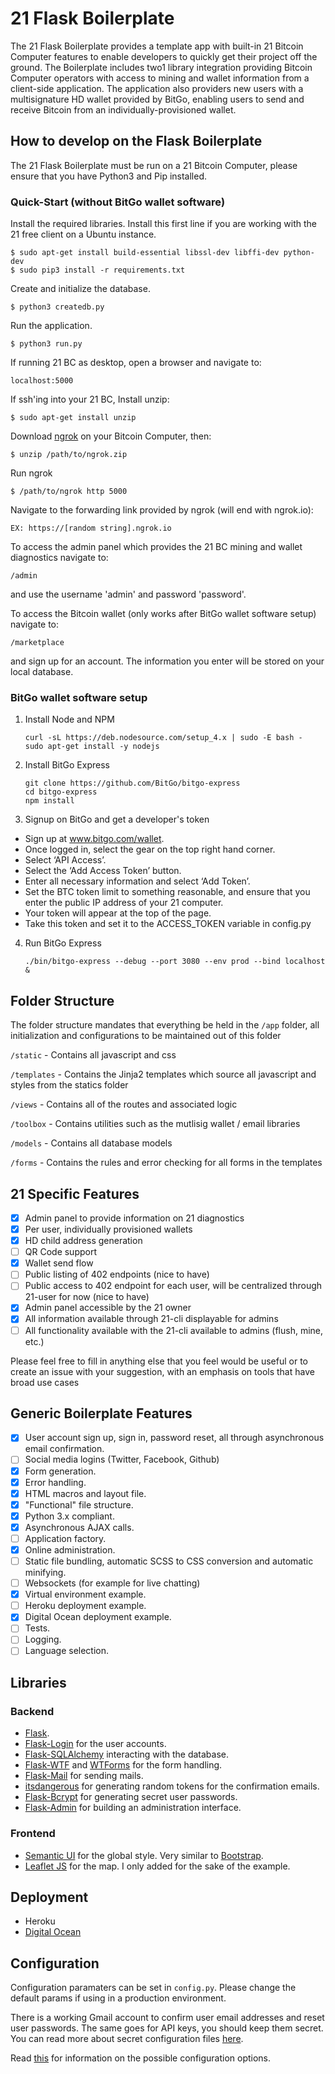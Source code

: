 # 21 Flask Boilerplate

The 21 Flask Boilerplate provides a template app with built-in 21 Bitcoin Computer features to enable developers to quickly get their project off the ground.  The Boilerplate includes two1 library integration providing Bitcoin Computer operators  with access to mining and wallet information from a client-side application. The application also providers new users with a multisignature HD wallet provided by BitGo, enabling users to send and receive Bitcoin from an individually-provisioned wallet.

## How to develop on the Flask Boilerplate

The 21 Flask Boilerplate must be run on a 21 Bitcoin Computer, please ensure that you have Python3 and Pip installed.

### Quick-Start (without BitGo wallet software)

Install the required libraries. 
Install this first line if you are working with the 21 free client on a Ubuntu instance.
```
$ sudo apt-get install build-essential libssl-dev libffi-dev python-dev
$ sudo pip3 install -r requirements.txt
```
Create and initialize the database.
```
$ python3 createdb.py
```
Run the application.
```
$ python3 run.py
```
If running 21 BC as desktop, open a browser and navigate to:
```
localhost:5000
```
If ssh'ing into your 21 BC, Install unzip:
``` 
$ sudo apt-get install unzip
```
 Download [ngrok](https://ngrok.com) on your Bitcoin Computer, then:
``` 
$ unzip /path/to/ngrok.zip
```
Run ngrok
```
$ /path/to/ngrok http 5000
```
Navigate to the forwarding link provided by ngrok (will end with ngrok.io): 
```
EX: https://[random string].ngrok.io
```
To access the admin panel which provides the 21 BC mining and wallet diagnostics navigate to:
```
/admin
```
and use the username 'admin' and password 'password'.

To access the Bitcoin wallet (only works after BitGo wallet software setup) navigate to: 
```
/marketplace
```
and sign up for an account. The information you enter will be stored on your local database.
### BitGo wallet software setup

1. Install Node and NPM
	```
	curl -sL https://deb.nodesource.com/setup_4.x | sudo -E bash -
	sudo apt-get install -y nodejs
	```

2. Install BitGo Express
	```
	git clone https://github.com/BitGo/bitgo-express
	cd bitgo-express
	npm install
	```

3. Signup on BitGo and get a developer's token
  * Sign up at www.bitgo.com/wallet.
  * Once logged in, select the gear on the top right hand corner.
  * Select ‘API Access’.
  * Select the ‘Add Access Token’ button.
  * Enter all necessary information and select ‘Add Token’.
  * Set the BTC token limit to something reasonable, and ensure that you enter the public IP address of your 21 computer.
  * Your token will appear at the top of the page.
  * Take this token and set it to the ACCESS_TOKEN variable in config.py 

4. Run BitGo Express
	```
	./bin/bitgo-express --debug --port 3080 --env prod --bind localhost &
	```

## Folder Structure

The folder structure mandates that everything be held in the ``/app`` folder, all initialization and configurations to be maintained out of this folder

``/static`` - Contains all javascript and css

``/templates`` - Contains the Jinja2 templates which source all javascript and styles from the statics folder

``/views`` - Contains all of the routes and associated logic

``/toolbox`` - Contains utilities such as the mutlisig wallet / email libraries

``/models`` - Contains all database models

``/forms`` - Contains the rules and error checking for all forms in the templates

## 21 Specific Features

- [x] Admin panel to provide information on 21 diagnostics
- [x] Per user, individually provisioned wallets
- [x] HD child address generation
- [ ] QR Code support
- [x] Wallet send flow
- [ ] Public listing of 402 endpoints (nice to have)
- [ ] Public access to 402 endpoint for each user, will be centralized through 21-user for now (nice to have)
- [x] Admin panel accessible by the 21 owner
- [x] All information available through 21-cli displayable for admins
- [ ] All functionality available with the 21-cli available to admins (flush, mine, etc.)

Please feel free to fill in anything else that you feel would be useful or to create an issue with your suggestion, with an emphasis on tools that have broad use cases

## Generic Boilerplate Features

- [x] User account sign up, sign in, password reset, all through asynchronous email confirmation.
- [ ] Social media logins (Twitter, Facebook, Github) 
- [x] Form generation.
- [x] Error handling.
- [x] HTML macros and layout file.
- [x] "Functional" file structure.
- [x] Python 3.x compliant.
- [x] Asynchronous AJAX calls.
- [ ] Application factory.
- [x] Online administration.
- [ ] Static file bundling, automatic SCSS to CSS conversion and automatic minifying.
- [ ] Websockets (for example for live chatting)
- [x] Virtual environment example.
- [ ] Heroku deployment example.
- [x] Digital Ocean deployment example.
- [ ] Tests.
- [ ] Logging.
- [ ] Language selection.

## Libraries

### Backend

- [Flask](http://flask.pocoo.org/).
- [Flask-Login](https://flask-login.readthedocs.org/en/latest/) for the user accounts.
- [Flask-SQLAlchemy](https://pythonhosted.org/Flask-SQLAlchemy/) interacting with the database.
- [Flask-WTF](https://flask-wtf.readthedocs.org/en/latest/) and [WTForms](https://wtforms.readthedocs.org/en/latest/) for the form handling.
- [Flask-Mail](https://pythonhosted.org/Flask-Mail/) for sending mails.
- [itsdangerous](http://pythonhosted.org/itsdangerous/) for generating random tokens for the confirmation emails.
- [Flask-Bcrypt](https://flask-bcrypt.readthedocs.org/en/latest/) for generating secret user passwords.
- [Flask-Admin](https://flask-admin.readthedocs.org/en/latest/) for building an administration interface.

### Frontend

- [Semantic UI](http://semantic-ui.com/) for the global style. Very similar to [Bootstrap](http://getbootstrap.com/).
- [Leaflet JS](http://leafletjs.com/) for the map. I only added for the sake of the example.

## Deployment

- Heroku
- [Digital Ocean](deployment/Digital-Ocean.md)


## Configuration

Configuration paramaters can be set in ``config.py``. Please change the default params if using in a production environment.

There is a working Gmail account to confirm user email addresses and reset user passwords. The same goes for API keys, you should keep them secret. You can read more about secret configuration files [here](https://exploreflask.com/configuration.html).

Read [this](http://flask.pocoo.org/docs/0.10/config/) for information on the possible configuration options.



